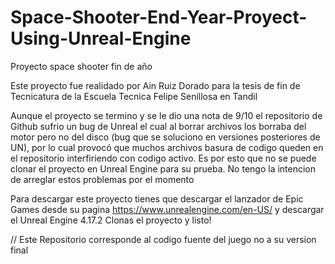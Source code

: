 # Space-Shooter-End-Year-Proyect-Using-Unreal-Engine
Proyecto space shooter fin de año


Este proyecto fue realidado por Ain Ruiz Dorado para la tesis de fin de Tecnicatura de la Escuela Tecnica Felipe Senillosa en Tandil

Aunque el proyecto se termino y se le dio una nota de 9/10 el repositorio de Github sufrio un bug de Unreal el cual al borrar archivos los borraba del motor pero no del disco (bug que se soluciono en versiones posteriores de UN), por lo cual provocó que muchos archivos basura de codigo queden en el repositorio interfiriendo con codigo activo. Es por esto que no se puede clonar el proyecto en Unreal Engine para su prueba. No tengo la intencion de arreglar estos problemas por el momento

Para descargar este proyecto tienes que descargar el lanzador de Epic Games desde su pagina https://www.unrealengine.com/en-US/ y descargar el Unreal Engine 4.17.2
Clonas el proyecto y listo!

// Este Repositorio corresponde al codigo fuente del juego no a su version final

